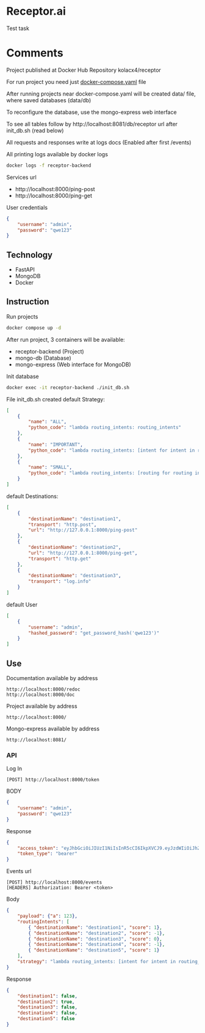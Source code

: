 # Receptor.ai
Test task

# Comments
Project published at Docker Hub Repository kolacx4/receptor 

For run project you need just [docker-compose.yaml](https://github.com/kolacx/receptor/blob/main/docker-compose.yaml) file

After running projects near docker-compose.yaml will be created data/ file, where saved databases (data/db)

To reconfigure the database, use the mongo-express web interface

To see all tables follow by http://localhost:8081/db/receptor url after init_db.sh (read below)

All requests and responses write at logs docs (Enabled after first /events)

All printing logs available by docker logs
```sh
docker logs -f receptor-backend
```
Services url
- http://localhost:8000/ping-post
- http://localhost:8000/ping-get


User credentials
```json
{
    "username": "admin",
    "password": "qwe123"
}
```

## Technology
- FastAPI
- MongoDB
- Docker

## Instruction

Run projects
```sh
docker compose up -d
```
After run project, 3 containers will be available:
- receptor-backend (Project)
- mongo-db (Database)
- mongo-express (Web interface for MongoDB)

Init database
```sh
docker exec -it receptor-backend ./init_db.sh
```
File init_db.sh created default Strategy:
```json
[
    {
        "name": "ALL",
        "python_code": "lambda routing_intents: routing_intents"
    },
    {
        "name": "IMPORTANT",
        "python_code": "lambda routing_intents: [intent for intent in routing_intents if intent.get(\"important\", False)]"
    },
    {
        "name": "SMALL",
        "python_code": "lambda routing_intents: [routing for routing in routing_intents if routing.get(\"bytes\") < 1024]"
    }
]
```
default Destinations:
```json
[
    {
        "destinationName": "destination1",
        "transport": "http.post",
        "url": "http://127.0.0.1:8000/ping-post"
    },
    {
        "destinationName": "destination2",
        "url": "http://127.0.0.1:8000/ping-get",
        "transport": "http.get"
    },
    {
        "destinationName": "destination3",
        "transport": "log.info"
    }
]
```
default User
```json
[
    {
        "username": "admin",
        "hashed_password": "get_password_hash('qwe123')"
    }
]
```
## Use
Documentation available by address
```
http://localhost:8000/redoc
http://localhost:8000/doc
```

Project available by address
```
http://localhost:8000/
```

Mongo-express available by address
```
http://localhost:8081/
```

### API
Log In
```
[POST] http://localhost:8000/token
```
BODY
```json
{
    "username": "admin",
    "password": "qwe123"
}
```
Response
```json
{
    "access_token": "eyJhbGciOiJIUzI1NiIsInR5cCI6IkpXVCJ9.eyJzdWIiOiJhZG1pbiIsImV4cCI6MTcyNzQyNTMwOX0.CVNFlWYS5PbhnLa38VgcShArV9eCKdDhlRxzKbvx5XQ",
    "token_type": "bearer"
}
```

Events url
```
[POST] http://localhost:8000/events
[HEADERS] Authorization: Bearer <token>
```

Body
```json
{
	"payload": {"a": 123},
	"routingIntents": [
		{ "destinationName": "destination1", "score": 1},
		{ "destinationName": "destination2", "score": -1},
		{ "destinationName": "destination3", "score": 0},
		{ "destinationName": "destination4", "score": -1},
		{ "destinationName": "destination5", "score": 1}
	],
    "strategy": "lambda routing_intents: [intent for intent in routing_intents if intent.get('score', 0) < 0]"
}
```
Response
```json
{
    "destination1": false,
    "destination2": true,
    "destination3": false,
    "destination4": false,
    "destination5": false
}
```